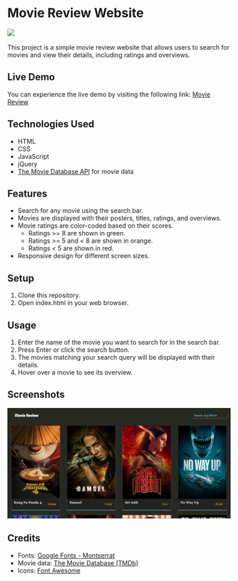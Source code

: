# Movie Review Website

![](https://visitor-badge.laobi.icu/badge?page_id=yashchinchole/Movie-Review)

This project is a simple movie review website that allows users to search for movies and view their details, including ratings and overviews.

## Live Demo

You can experience the live demo by visiting the following link:
[Movie Review](https://yashchinchole.github.io/Movie-Review/)

## Technologies Used

- HTML
- CSS
- JavaScript
- jQuery
- [The Movie Database API](https://developers.themoviedb.org/3/getting-started/append-to-response) for movie data

## Features

- Search for any movie using the search bar.
- Movies are displayed with their posters, titles, ratings, and overviews.
- Movie ratings are color-coded based on their scores.
  - Ratings >= 8 are shown in green.
  - Ratings >= 5 and < 8 are shown in orange.
  - Ratings < 5 are shown in red.
- Responsive design for different screen sizes.

## Setup

1. Clone this repository.
2. Open index.html in your web browser.

## Usage

1. Enter the name of the movie you want to search for in the search bar.
2. Press Enter or click the search button.
3. The movies matching your search query will be displayed with their details.
4. Hover over a movie to see its overview.

## Screenshots

![Movie Review](./assets/images/home.png)

## Credits

- Fonts: [Google Fonts - Montserrat](https://fonts.google.com/specimen/Montserrat)
- Movie data: [The Movie Database (TMDb)](https://www.themoviedb.org/)
- Icons: [Font Awesome](https://fontawesome.com/)
